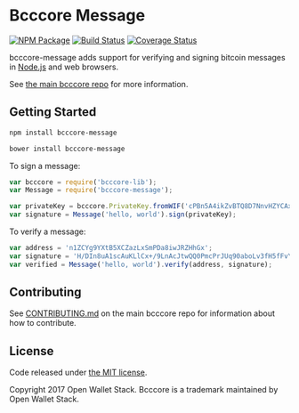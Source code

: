 Bcccore Message
=======

[![NPM Package](https://img.shields.io/npm/v/bcccore-message.svg?style=flat-square)](https://www.npmjs.org/package/bcccore-message)
[![Build Status](https://img.shields.io/travis/owstack/bcccore-message.svg?branch=master&style=flat-square)](https://travis-ci.org/owstack/bcccore-message)
[![Coverage Status](https://img.shields.io/coveralls/owstack/bcccore-message.svg?style=flat-square)](https://coveralls.io/r/owstack/bcccore-message?branch=master)

bcccore-message adds support for verifying and signing bitcoin messages in [Node.js](http://nodejs.org/) and web browsers.

See [the main bcccore repo](https://github.com/owstack/bcccore) for more information.

## Getting Started

```sh
npm install bcccore-message
```

```sh
bower install bcccore-message
```

To sign a message:

```javascript
var bcccore = require('bcccore-lib');
var Message = require('bcccore-message');

var privateKey = bcccore.PrivateKey.fromWIF('cPBn5A4ikZvBTQ8D7NnvHZYCAxzDZ5Z2TSGW2LkyPiLxqYaJPBW4');
var signature = Message('hello, world').sign(privateKey);
```

To verify a message:

```javascript
var address = 'n1ZCYg9YXtB5XCZazLxSmPDa8iwJRZHhGx';
var signature = 'H/DIn8uA1scAuKLlCx+/9LnAcJtwQQ0PmcPrJUq90aboLv3fH5fFvY+vmbfOSFEtGarznYli6ShPr9RXwY9UrIY=';
var verified = Message('hello, world').verify(address, signature);
```

## Contributing

See [CONTRIBUTING.md](https://github.com/owstack/bcccore/blob/master/CONTRIBUTING.md) on the main bcccore repo for information about how to contribute.

## License

Code released under [the MIT license](https://github.com/owstack/bcccore/blob/master/LICENSE).

Copyright 2017 Open Wallet Stack. Bcccore is a trademark maintained by Open Wallet Stack.

